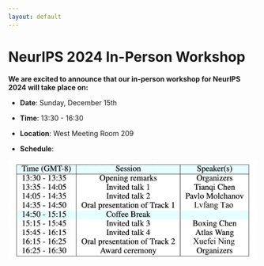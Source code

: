 ```yaml
---
layout: default
---
```


# NeurIPS 2024 In-Person Workshop
<b>We are excited to announce that our in-person workshop for NeurIPS 2024 will take place on:</b><br>

* <p style='text-align: justify;'><b>Date</b>: Sunday, December 15th
* <p style='text-align: justify;'><b>Time</b>: 13:30 - 16:30
* <p style='text-align: justify;'><b>Location</b>: West Meeting Room 209
* <p style='text-align: justify;'><b>Schedule</b>: 

![Local Image](assets/challenge_schedule.png)
